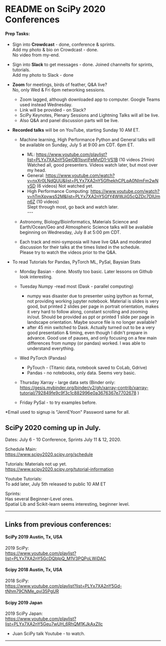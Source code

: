# README on SciPy 2020 Conferences  

#### Prep Tasks:
  * Sign into **Crowdcast** - done, conference & sprints.  
    Add my photo & bio on Crowdcast - done.  
    No video from my-end.  
    
  * Sign into **Slack** to get messages - done.  Joined channelts for sprints, tutorials.  
    Add my photo to Slack - done  
    
  * **Zoom** for meetings, birds of feather, Q&A live?   
    No, only Wed & Fri 6pm networking sessions.  
    * Zoom lagged, although downloaded app to computer.  Google Teams used instead Wednesday.  
  
    - Link will be provided - on Slack?  
    - SciPy Keynotes, Plenary Sessions and Lightning Talks will all be live.  
    - Also Q&A and panel discussion parts will be live.   
    
  * **Recorded talks** will be on YouTube, starting Sunday 10 AM ET.  
    - Machine learning, High Performance Python and General talks will be available  on Sunday, July 5 at 9:00 am CDT.  6pm ET.   
    
      * ML: https://www.youtube.com/playlist?list=PLYx7XA2nY5GejOB1lsvriFeMytD1-VS1B  (10 videos 21min)  
        Watched all, good presenters. Videos watch later, but most over my head.  
      * General: https://www.youtube.com/watch?v=nxXr0LNdQUU&list=PLYx7XA2nY5GfhekhCPLpA0NImFm2wNvSD (6 videos)  Not watched yet.  
      * High Performance Computing: https://www.youtube.com/watch?v=hTmXpvws52M&list=PLYx7XA2nY5GfY4WWJjG5cQZDc7DIUmn6Z (10 videos)  
        Slept through most, go back and watch later.  
      \-\-\-  
    - Astronomy, Biology/Bioinformatics, Materials Science and Earth/Ocean/Geo and Atmospheric Science talks will be available beginning on Wednesday, July 8 at 5:00 pm CDT. 
    - Each track and mini-symposia will have live Q&A and moderated discussion for their talks at the times listed in the schedule.   
      Please try to watch the videos prior to the Q&A.  
    
  * To read Tutorials for Pandas, PyTorch ML, PySal, Baysian Stats
    - Monday Basian - done.  Mostly too basic.  Later lessons on Github look interesting.  
    - Tuesday Numpy -read most (Dask - parallel computing)  
      * numpy was disaster due to presenter using ipython as format, not providing working jupyter  notebook. Material is slides is very good, but printed 2 slides per page in portrait orientation, makes it very hard to follow along, constant scrolling and zooming in/out.  Should be provided as ppt or printed 1 slide per page in landscape orientation.  Maybe source file is no longer available?  
      * after 45 min switched to Dask. Actually turned out to be a very good presentation & timing, even though I didn't prepare in advance.  Good use of pauses, and only focusing on a few main differences from numpy (or pandas) worked.  I was able to understand everything.  
    
    - Wed PyTorch (Pandas)   
      - PyTouch - (Titanic data, notebook saved to CoLab, Gdrive)  
      - Pandas - no notebooks, only data. Seems very basic.  
      
    - Thursday Xarray - large data sets
      (Binder only:  https://gesis.mybinder.org/binder/v2/gh/xarray-contrib/xarray-tutorial/792849fe9c9f3c1c882996e0a3676367e7702678 )  
      
    - Friday PySal - to try examples before.   

  *Email used to signup is "JennEYoon"  Password same for all.


## SciPy 2020 coming up in July.  

Dates: July 6 - 10 Conference, Sprints July 11 & 12, 2020.  

Schedule Main:  
https://www.scipy2020.scipy.org/schedule  

Tutorials: Materials not up yet.   
https://www.scipy2020.scipy.org/tutorial-information

Youtube Tutorials:  
To add later, July 5th released to public 10 AM ET

Sprints:  
Has several Beginner-Level ones.  
Spatial Lib and Scikit-learn seems interesting, beginner level.    
  
---   

## Links from previous conferences:

#### SciPy 2019 Austin, Tx, USA  
2019 SciPy:  
https://www.youtube.com/playlist?list=PLYx7XA2nY5GcDQblpQ_M1V3PQPoLWiDAC   

#### Scipy 2018 Austin, Tx, USA  
2018 SciPy:  
https://www.youtube.com/playlist?list=PLYx7XA2nY5Gd-tNhm79CNMe_qvi35PgUR  

#### Scipy 2019 Japan   
2019 SciPy Japan:  
https://www.youtube.com/playlist?list=PLYx7XA2nY5Geu7wUH_6RhQM1KJkAxZllc  

   * Juan SciPy talk Youtube - to watch.   
---  


  
  

  
